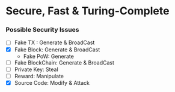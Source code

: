 # Secure, Fast & Turing-Complete
### Possible Security Issues
   * [ ] Fake TX : Generate & BroadCast
   * [x] Fake Block: Generate & BroadCast
      * Fake PoW: Generate
   * [ ] Fake BlockChain: Generate & BroadCast
   * [ ] Private Key: Steal
   * [ ] Reward: Manipulate
   * [x] Source Code: Modify & Attack
### 
